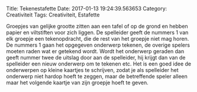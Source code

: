 Title: Tekenestafette
Date: 2017-01-13 19:24:39.563653
Category: Creativiteit
Tags: Creativiteit, Estafette

Groepjes van gelijke grootte zitten aan een tafel of op de grond en hebben papier en viltstiften voor zich liggen. De spelleider geeft de nummers 1 van elk groepje een tekenopdracht, die de rest van het groepje niet mag horen. De nummers 1 gaan het opgegeven onderwerp tekenen, de overige spelers moeten raden wat er getekend wordt. Wordt het onderwerp geraden dan geeft nummer twee de uitslag door aan de spelleider, hij krijgt dan van de spelleider een nieuw onderwerp om te tekenen etc. Het is een goed idee de onderwerpen op kleine kaartjes te schrijven, zodat je als spelleider het onderwerp niet hardop hoeft te zeggen, maar de betreffende speler alleen maar het volgende kaartje van zijn groepje hoeft te geven.